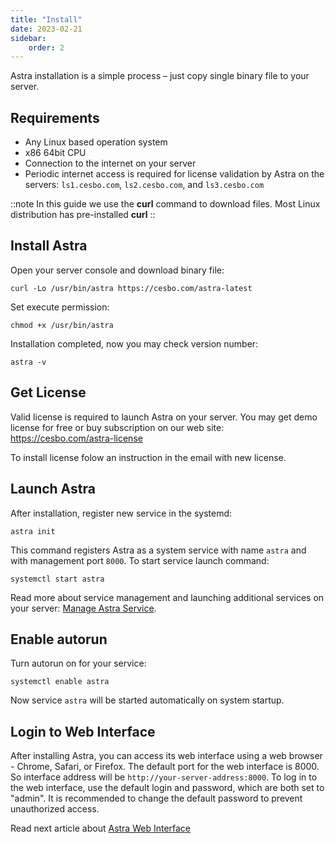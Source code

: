 ```yaml
---
title: "Install"
date: 2023-02-21
sidebar:
    order: 2
---
```


Astra installation is a simple process – just copy single binary file to your server.

## Requirements

- Any Linux based operation system
- x86 64bit CPU
- Connection to the internet on your server
- Periodic internet access is required for license validation by Astra on the servers: `ls1.cesbo.com`, `ls2.cesbo.com`, and `ls3.cesbo.com`

::note
In this guide we use the **curl** command to download files. Most Linux distribution has pre-installed **curl**
::

## Install Astra

Open your server console and download binary file:

```
curl -Lo /usr/bin/astra https://cesbo.com/astra-latest
```

Set execute permission:

```
chmod +x /usr/bin/astra
```

Installation completed, now you may check version number:

```
astra -v
```

## Get License

Valid license is required to launch Astra on your server. You may get demo license for free or buy subscription on our web site: https://cesbo.com/astra-license

To install license folow an instruction in the email with new license.

## Launch Astra

After installation, register new service in the systemd:

```
astra init
```

This command registers Astra as a system service with name `astra` and with management port `8000`. To start service launch command:

```
systemctl start astra
```

Read more about service management and launching additional services on your server: [Manage Astra Service](manage-service).

## Enable autorun

Turn autorun on for your service:

```
systemctl enable astra
```

Now service `astra` will be started automatically on system startup.

## Login to Web Interface

After installing Astra, you can access its web interface using a web browser - Chrome, Safari, or Firefox. The default port for the web interface is 8000. So interface address will be `http://your-server-address:8000`.
To log in to the web interface, use the default login and password, which are both set to "admin".  It is recommended to change the default password to prevent unauthorized access.

Read next article about [Astra Web Interface](web-interface)
